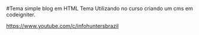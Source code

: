 #Tema simple blog em HTML
Tema Utilizando no curso criando um cms em codeigniter.

https://www.youtube.com/c/infohuntersbrazil
